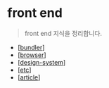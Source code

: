 # front end

> front end 지식을 정리합니다.

- [[bundler]]
- [[browser]]
- [[design-system]]
- [[etc]]
- [[article]]

[//begin]: # "Autogenerated link references for markdown compatibility"
[bundler]: bundler/bundler "bundler"
[browser]: browser/browser "browser"
[design-system]: design-system "design system"
[etc]: etc/etc "etc"
[article]: article "article"
[//end]: # "Autogenerated link references"
